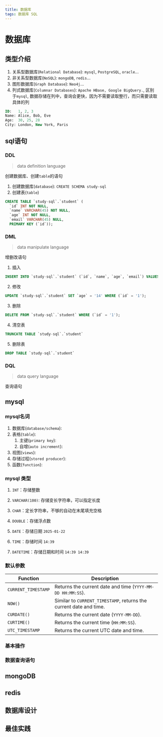 ```yaml
---
title: 数据库
tags: 数据库 SQL
---
```


# 数据库

## 类型介绍

1. 关系型数据库(`Relational Database`): `mysql`, `PostgreSQL`, `oracle`...
2. 非关系型数据库(`NoSQL`): `mongoDB`, `redis`...
3. 图形数据库(`Graph Database`): `Neo4j`...
4. 列式数据库(`Columnar Databases`): `Apache HBase, Google BigQuery.`, 区别于`mysql`, 数据存储在列中，查询会更快，因为不需要读取整行，而只需要读取具体的列

```sql
ID:   1, 2, 3
Name: Alice, Bob, Eve
Age:  30, 25, 28
City: London, New York, Paris
```
<!--more-->

## sql语句

### DDL

> data definition language

创建数据库、创建`table`的语句

1. 创建数据库(`database`): `CREATE SCHEMA study-sql`
2. 创建表(`table`)

``` sql
CREATE TABLE `study-sql`.`student` (
  `id` INT NOT NULL,
  `name` VARCHAR(45) NOT NULL,
  `age` INT NOT NULL,
  `email` VARCHAR(45) NULL,
  PRIMARY KEY (`id`));
```

### DML

> data manipulate language

增删改语句

1. 插入

``` sql
INSERT INTO `study-sql`.`student` (`id`, `name`, `age`, `email`) VALUES ('1', 'jack', '12', 'abc@qq.com');
```

2. 修改

```sql
UPDATE `study-sql`.`student` SET `age` = '14' WHERE (`id` = '1');
```

3. 删除

```sql
DELETE FROM `study-sql`.`student` WHERE (`id` = '1');
```

4. 清空表

```sql
TRUNCATE TABLE `study-sql`.`student`
```

5. 删除表

``` sql
DROP TABLE `study-sql`.`student`
```

### DQL

> data query language

查询语句

## mysql

### mysql名词

1. 数据库(`database/schema`):
2. 表格(`table`):
   1. 主键(`primary key`):
   2. 自增(`auto increment`):
3. 视图(`views`):
4. 存储过程(`stored producer`):
5. 函数(`function`):

### mysql 类型

1. `INT`：存储整数

2. `VARCHAR(100)`: 存储变长字符串，可以指定长度

3. `CHAR`：定长字符串，不够的自动在末尾填充空格

4. `DOUBLE`：存储浮点数

5. `DATE`：存储日期 `2025-01-22`

6. `TIME`：存储时间 `14:39`

7. `DATETIME`：存储日期和时间 `14:39 14:39`

### 默认参数

| Function | Description |
|----------|------------|
| `CURRENT_TIMESTAMP` | Returns the current date and time (`YYYY-MM-DD HH:MM:SS`). |
| `NOW()` | Similar to `CURRENT_TIMESTAMP`, returns the current date and time. |
| `CURDATE()` | Returns the current date (`YYYY-MM-DD`). |
| `CURTIME()` | Returns the current time (`HH:MM:SS`). |
| `UTC_TIMESTAMP` | Returns the current UTC date and time. |

### 基本操作

### 数据查询语句

## mongoDB

## redis

## 数据库设计

## 最佳实践
